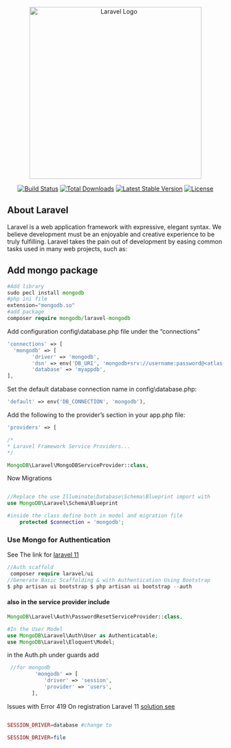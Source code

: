 <p align="center"><a href="https://laravel.com" target="_blank"><img src="https://raw.githubusercontent.com/laravel/art/master/logo-lockup/5%20SVG/2%20CMYK/1%20Full%20Color/laravel-logolockup-cmyk-red.svg" width="400" alt="Laravel Logo"></a></p>

<p align="center">
<a href="https://github.com/laravel/framework/actions"><img src="https://github.com/laravel/framework/workflows/tests/badge.svg" alt="Build Status"></a>
<a href="https://packagist.org/packages/laravel/framework"><img src="https://img.shields.io/packagist/dt/laravel/framework" alt="Total Downloads"></a>
<a href="https://packagist.org/packages/laravel/framework"><img src="https://img.shields.io/packagist/v/laravel/framework" alt="Latest Stable Version"></a>
<a href="https://packagist.org/packages/laravel/framework"><img src="https://img.shields.io/packagist/l/laravel/framework" alt="License"></a>
</p>

## About Laravel

Laravel is a web application framework with expressive, elegant syntax. We believe development must be an enjoyable and creative experience to be truly fulfilling. Laravel takes the pain out of development by easing common tasks used in many web projects, such as:

## Add mongo package
```php
#Add library
sudo pecl install mongodb
#php ini file
extension="mongodb.so"
#add package 
composer require mongodb/laravel-mongodb

```
Add configuration
 config\database.php file under the “connections” 

```php
'connections' => [
  'mongodb' => [
        'driver' => 'mongodb',
        'dsn' => env('DB_URI', 'mongodb+srv://username:password@<atlas-cluster-uri>/myappdb?retryWrites=true&w=majority'),
        'database' => 'myappdb',
],
```
Set the default database connection name in config\database.php:

```php
'default' => env('DB_CONNECTION', 'mongodb'),
```

Add the following to the provider’s section in your app.php file:

```php
'providers' => [

/*
* Laravel Framework Service Providers...
*/

MongoDB\Laravel\MongoDBServiceProvider::class,
```
Now Migrations

```php

//Replace the use Illuminate\Database\Schema\Blueprint import with 
use MongoDB\Laravel\Schema\Blueprint

#inside the class define both in model and migration file
    protected $connection = 'mongodb';

```
### Use Mongo for Authentication

See The link for [laravel 11 ](https://laravel.com/docs/11.x/authentication#the-user-provider-contract)
```php
//Auth scaffold
 composer require laravel/ui
//Generate Basic Scaffolding & with Authentication Using Bootstrap
$ php artisan ui bootstrap $ php artisan ui bootstrap --auth
```
#### also in the service provider include
```php
MongoDB\Laravel\Auth\PasswordResetServiceProvider::class,

#In the User Model
use MongoDB\Laravel\Auth\User as Authenticatable;
use MongoDB\Laravel\Eloquent\Model;


```
in the Auth.ph under guards add 

```php
 //for mongodb
         'mongodb' => [
            'driver' => 'session',
            'provider' => 'users',
        ],
```
Issues with Error 419 On registration Laravel 11
[solution see](https://www.youtube.com/watch?v=9BVji8lWqbk)

```php 

SESSION_DRIVER=database #change to 

SESSION_DRIVER=file
```

